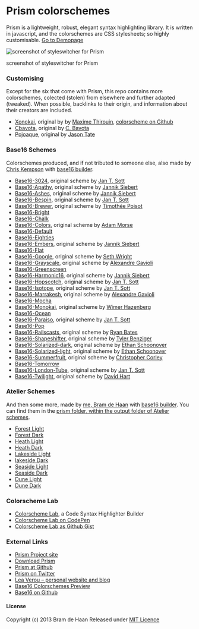 # Prism colorschemes

Prism is a lightweight, robust, elegant syntax highlighting library. It is written in javascript, and the colorschemes are CSS stylesheets; so highly customisable.
[Go to Demopage](http://atelierbram.github.io/syntax-highlighting/prism)

![screenshot of styleswitcher for Prism](https://lh6.googleusercontent.com/-27KX3QAEzAc/Ug9O3QH1t2I/AAAAAAAAAlw/tdEU6foUIXM/s800/prism-styleswitcher_screenshot_546x364.png)

screenshot of styleswitcher for Prism

### Customising

Except for the six that come with Prism, this repo contains more colorschemes, colected (stolen) from elsewhere and further adapted (tweaked).
When possible, backlinks to their origin, and information about their creators are included.

- [Xonokai](http://atelierbram.github.io/syntax-highlighting/assets/css/prism/prism-xonokai.css), original by by [Maxime Thirouin](http://moox.fr/), [colorscheme on Github ](https://github.com/MoOx/sass-prism-theme-base)
- [Cbavota](http://atelierbram.github.io/syntax-highlighting/assets/css/prism/prism-cbavota.css), original by [C. Bavota](http://cbavota.bitbucket.org/syntax-highlighter/)
- [Pojoaque](http://atelierbram.github.io/syntax-highlighting/assets/css/prism/prism-pojoaque.css), original by [Jason Tate](http://web-cms-designs.com/ftopict-10-pojoaque-style-for-highlight-js-code-highlighter.html)

### Base16 Schemes

Colorschemes produced, and if not tributed to someone else, also made by [Chris Kempson](http://chriskempson.com) with [base16 builder](https://github.com/chriskempson/base16-builder).

- [Base16-3024][1], original scheme by [Jan T. Sott][2]
- [Base16-Apathy][3], original scheme by [Jannik Siebert][4]
- [Base16-Ashes][5], original scheme by [Jannik Siebert][4]
- [Base16-Bespin][6], original scheme by [Jan T. Sott][2]
- [Base16-Brewer][7], original scheme by [Timothée Poisot][8]
- [Base16-Bright][9]
- [Base16-Chalk][10]
- [Base16-Colors][11], original scheme by [Adam Morse][12]
- [Base16-Default][13]
- [Base16-Eighties][14]
- [Base16-Embers][15], original scheme by [Jannik Siebert][4]
- [Base16-Flat][16]
- [Base16-Google][17], original scheme by [Seth Wright][18]
- [Base16-Grayscale][19], original scheme by [Alexandre Gavioli][20]
- [Base16-Greenscreen][21]
- [Base16-Harmonic16][22], original scheme by [Jannik Siebert][4]
- [Base16-Hopscotch][23], original scheme by [Jan T. Sott][2]
- [Base16-Isotope][24], original scheme by [Jan T. Sott][2]
- [Base16-Marrakesh][25], original scheme by [Alexandre Gavioli][20]
- [Base16-Mocha][26]
- [Base16-Monokai][27], original scheme by [Wimer Hazenberg][28]
- [Base16-Ocean][29]
- [Base16-Paraiso][30], original scheme by [Jan T. Sott][2]
- [Base16-Pop][31]
- [Base16-Railscasts][32], original scheme by [Ryan Bates][33]
- [Base16-Shapeshifter][34], original scheme by [Tyler Benziger][2]
- [Base16-Solarized-dark][35], original scheme by [Ethan Schoonover][36]
- [Base16-Solarized-light][37], original scheme by [Ethan Schoonover][36]
- [Base16-Summerfruit][38], original scheme by [Christopher Corley][39]
- [Base16-Tomorrow][40]
- [Base16-London-Tube][41], original scheme by [Jan T. Sott][2]
- [Base16-Twilight][42], original scheme by [David Hart][43]


### Atelier Schemes

And then some more, made by [me, Bram de Haan](http://atelierbramdehaan.nl) with [base16 builder](https://github.com/chriskempson/base16-builder). You can find them in the [prism folder, within the output folder of Atelier schemes](../atelier-schemes/output/prism).

- [Forest Light](../atelier-schemes/output/prism/base16-atelierforest.light.css)
- [Forest Dark](../atelier-schemes/output/prism/base16-atelierforest.dark.css)
- [Heath Light](../atelier-schemes/output/prism/base16-atelierheath.light.css)
- [Heath Dark](../atelier-schemes/output/prism/base16-atelierheath.dark.css)
- [Lakeside Light](../atelier-schemes/output/prism/base16-atelierlakeside.light.css)
- [lakeside Dark](../atelier-schemes/output/prism/base16-atelierlakeside.dark.css)
- [Seaside Light](../atelier-schemes/output/prism/base16-atelierseaside.light.css)
- [Seaside Dark](../atelier-schemes/output/prism/base16-atelierseaside.dark.css)
- [Dune Light](../atelier-schemes/output/prism/base16-atelierdune.light.css)
-  [Dune Dark](../atelier-schemes/output/prism/base16-atelierdune.dark.css)

### Colorscheme Lab

- [Colorscheme Lab](http://atelierbram.github.io/syntax-highlighting/lab), a Code Syntax Highlighter Builder
- [Colorscheme Lab on CodePen](http://codepen.io/atelierbram/pen/JnbIt)
- [Colorscheme Lab as Github Gist](https://gist.github.com/atelierbram/6283373)

### External Links

- [Prism Project site](http://prismjs.com/)
- [Download Prism](http://prismjs.com/download.html)
- [Prism at Github](https://github.com/LeaVerou/prism)
- [Prism on Twitter](https://twitter.com/prismjs)
- [Lea Verou &#8211; personal website and blog](http://lea.verou.me/)
- [Base16 Colorschemes Preview](http://chriskempson.github.io/base16/)
- [Base16 on Github](https://github.com/chriskempson/base16)

#### License

Copyright (c) 2013 Bram de Haan
Released under [MIT Licence](http://atelierbram.mit-license.org)

[1]: http://atelierbram.github.io/syntax-highlighting/prism/../assets/css/prism/base16-3024.dark.css
[2]: http://github.com/idleberg
[3]: http://atelierbram.github.io/syntax-highlighting/prism/../assets/css/prism/base16-apathy.dark.css
[4]: http://github.com/janniks
[5]: http://atelierbram.github.io/syntax-highlighting/prism/../assets/css/prism/base16-ashes.dark.css
[6]: http://atelierbram.github.io/syntax-highlighting/prism/../assets/css/prism/base16-bespin.dark.css
[7]: http://atelierbram.github.io/syntax-highlighting/prism/../assets/css/prism/base16-brewer.dark.css
[8]: http://github.com/tpoisot
[9]: http://atelierbram.github.io/syntax-highlighting/prism/../assets/css/prism/base16-bright.dark.css
[10]: http://atelierbram.github.io/syntax-highlighting/prism/../assets/css/prism/base16-chalk.dark.css
[11]: http://atelierbram.github.io/syntax-highlighting/prism/../assets/css/prism/base16-colors.dark.css
[12]: http://clrs.cc
[13]: http://atelierbram.github.io/syntax-highlighting/prism/../assets/css/prism/base16-default.dark.css
[14]: http://atelierbram.github.io/syntax-highlighting/prism/../assets/css/prism/base16-eighties.dark.css
[15]: http://atelierbram.github.io/syntax-highlighting/prism/../assets/css/prism/base16-embers.dark.css
[16]: http://atelierbram.github.io/syntax-highlighting/prism/../assets/css/prism/base16-flat.dark.css
[17]: http://atelierbram.github.io/syntax-highlighting/prism/../assets/css/prism/base16-google.light.css
[18]: http://sethawright.com/
[19]: http://atelierbram.github.io/syntax-highlighting/prism/../assets/css/prism/base16-grayscale.dark.css
[20]: https://github.com/Alexx2
[21]: http://atelierbram.github.io/syntax-highlighting/prism/../assets/css/prism/base16-greenscreen.dark.css
[22]: http://atelierbram.github.io/syntax-highlighting/prism/../assets/css/prism/base16-harmonic16.dark.css
[23]: http://atelierbram.github.io/syntax-highlighting/prism/../assets/css/prism/base16-hopscotch.dark.css
[24]: http://atelierbram.github.io/syntax-highlighting/prism/../assets/css/prism/base16-isotope.dark.css
[25]: http://atelierbram.github.io/syntax-highlighting/prism/../assets/css/prism/base16-marrakesh.dark.css
[26]: http://atelierbram.github.io/syntax-highlighting/prism/../assets/css/prism/base16-mocha.dark.css
[27]: http://atelierbram.github.io/syntax-highlighting/prism/../assets/css/prism/base16-monokai.dark.css
[28]: http://www.monokai.nl
[29]: http://atelierbram.github.io/syntax-highlighting/prism/../assets/css/prism/base16-ocean.dark.css
[30]: http://atelierbram.github.io/syntax-highlighting/prism/../assets/css/prism/base16-paraiso.dark.css
[31]: http://atelierbram.github.io/syntax-highlighting/prism/../assets/css/prism/base16-pop.dark.css
[32]: http://atelierbram.github.io/syntax-highlighting/prism/../assets/css/prism/base16-railscasts.dark.css
[33]: http://railscasts.com
[34]: http://atelierbram.github.io/syntax-highlighting/prism/../assets/css/prism/base16-shapeshifter.dark.css
[35]: http://atelierbram.github.io/syntax-highlighting/prism/../assets/css/prism/base16-solarized.dark.css
[36]: http://ethanschoonover.com/solarized
[37]: http://atelierbram.github.io/syntax-highlighting/prism/../assets/css/prism/base16-solarized.light.css
[38]: http://atelierbram.github.io/syntax-highlighting/prism/../assets/css/prism/base16-summerfruit.dark.css
[39]: http://christop.club/
[40]: http://atelierbram.github.io/syntax-highlighting/prism/../assets/css/prism/base16-tomorrow.dark.css
[41]: http://atelierbram.github.io/syntax-highlighting/prism/../assets/css/prism/base16-londontube.dark.css
[42]: http://atelierbram.github.io/syntax-highlighting/prism/../assets/css/prism/base16-twilight.dark.css
[43]: http://hart-dev.com/

